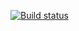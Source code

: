 [![Build status](https://ci.appveyor.com/api/projects/status/v3f1ugbh459gu0mp/branch/master?svg=true)](https://ci.appveyor.com/project/AllaDudina/dz2-3-patternes-1-deliverytest/branch/master)